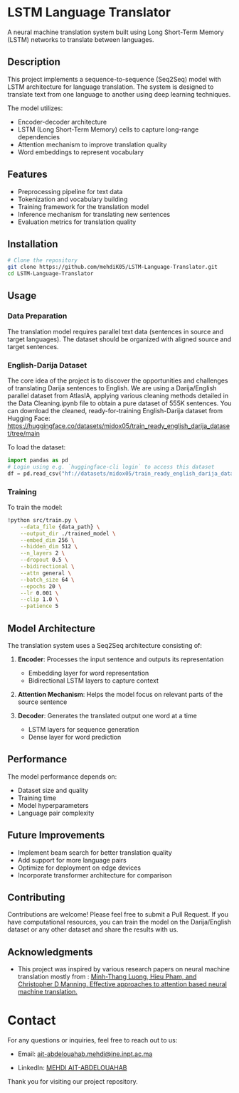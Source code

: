 # LSTM Language Translator

A neural machine translation system built using Long Short-Term Memory (LSTM) networks to translate between languages.

## Description

This project implements a sequence-to-sequence (Seq2Seq) model with LSTM architecture for language translation. The system is designed to translate text from one language to another using deep learning techniques.

The model utilizes:
- Encoder-decoder architecture
- LSTM (Long Short-Term Memory) cells to capture long-range dependencies
- Attention mechanism to improve translation quality
- Word embeddings to represent vocabulary

## Features

- Preprocessing pipeline for text data
- Tokenization and vocabulary building
- Training framework for the translation model
- Inference mechanism for translating new sentences
- Evaluation metrics for translation quality

## Installation

```bash
# Clone the repository
git clone https://github.com/mehdiK05/LSTM-Language-Translator.git
cd LSTM-Language-Translator

```

## Usage

### Data Preparation

The translation model requires parallel text data (sentences in source and target languages). The dataset should be organized with aligned source and target sentences.

### English-Darija Dataset
The core idea of the project is to discover the opportunities and challenges of translating Darija sentences to English. We are using a Darija/English parallel dataset from AtlasIA, applying various cleaning methods detailed in the Data Cleaning.ipynb file to obtain a pure dataset of 555K sentences.
You can download the cleaned, ready-for-training English-Darija dataset from Hugging Face:
https://huggingface.co/datasets/midox05/train_ready_english_darija_dataset/tree/main

To load the dataset:

```python
import pandas as pd
# Login using e.g. `huggingface-cli login` to access this dataset
df = pd.read_csv("hf://datasets/midox05/train_ready_english_darija_dataset/ready_df.csv")
```

### Training

To train the model:

```bash
!python src/train.py \
    --data_file {data_path} \
    --output_dir ./trained_model \
    --embed_dim 256 \
    --hidden_dim 512 \
    --n_layers 2 \
    --dropout 0.5 \
    --bidirectional \
    --attn general \
    --batch_size 64 \
    --epochs 20 \
    --lr 0.001 \
    --clip 1.0 \
    --patience 5
```

## Model Architecture

The translation system uses a Seq2Seq architecture consisting of:

1. **Encoder**: Processes the input sentence and outputs its representation
   - Embedding layer for word representation
   - Bidirectional LSTM layers to capture context

2. **Attention Mechanism**: Helps the model focus on relevant parts of the source sentence

3. **Decoder**: Generates the translated output one word at a time
   - LSTM layers for sequence generation
   - Dense layer for word prediction

## Performance

The model performance depends on:
- Dataset size and quality
- Training time
- Model hyperparameters
- Language pair complexity

## Future Improvements

- Implement beam search for better translation quality
- Add support for more language pairs
- Optimize for deployment on edge devices
- Incorporate transformer architecture for comparison

## Contributing

Contributions are welcome! Please feel free to submit a Pull Request.
If you have computational resources, you can train the model on the Darija/English dataset or any other dataset and share the results with us.

## Acknowledgments

- This project was inspired by various research papers on neural machine translation mostly from : 
[Minh-Thang Luong, Hieu Pham, and Christopher D Manning. Effective approaches to attention based neural machine translation.](https://arxiv.org/pdf/1508.04025.pdf)

# Contact 
For any questions or inquiries, feel free to reach out to us:

- Email: [ait-abdelouahab.mehdi@ine.inpt.ac.ma](mailto:ait-abdelouahab.mehdi@ine.inpt.ac.ma)

- LinkedIn: [MEHDI AIT-ABDELOUAHAB](https://www.linkedin.com/in/mehdi-ait-abdelouahab-588481317/)

Thank you for visiting our project repository.
